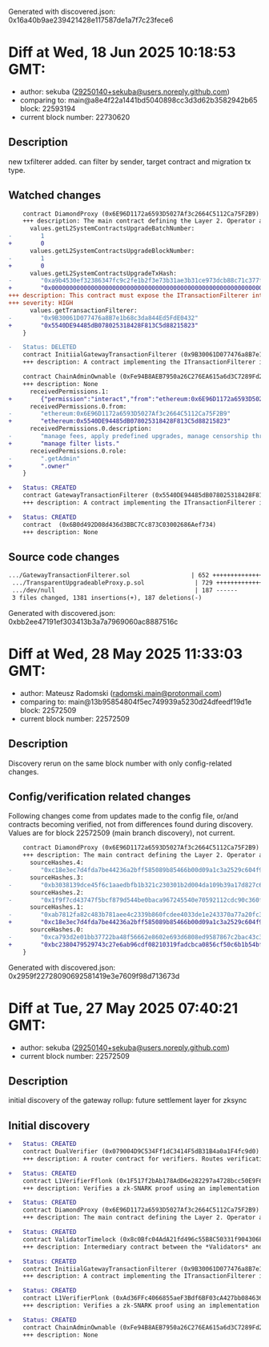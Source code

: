 Generated with discovered.json: 0x16a40b9ae239421428e117587de1a7f7c23fece6

# Diff at Wed, 18 Jun 2025 10:18:53 GMT:

- author: sekuba (<29250140+sekuba@users.noreply.github.com>)
- comparing to: main@a8e4f22a1441bd5040898cc3d3d62b3582942b65 block: 22593194
- current block number: 22730620

## Description

new txfilterer added. can filter by sender, target contract and migration tx type.

## Watched changes

```diff
    contract DiamondProxy (0x6E96D1172a6593D5027Af3c2664C5112Ca75F2B9) {
    +++ description: The main contract defining the Layer 2. Operator actions like commiting blocks, providing ZK proofs and executing batches ultimately target this contract which then processes transactions. During batch execution it processes L1 --> L2 and L2 --> L1 transactions. isPermanentRollup was set to true in this contract which prevents changing the DA mode to Validium in the future.
      values.getL2SystemContractsUpgradeBatchNumber:
-        1
+        0
      values.getL2SystemContractsUpgradeBlockNumber:
-        1
+        0
      values.getL2SystemContractsUpgradeTxHash:
-        "0xa9b4530ef32386347fc9c2fe1b2f3e73b31ae3b31ce973dcb88c71c377f1b4dc"
+        "0x0000000000000000000000000000000000000000000000000000000000000000"
+++ description: This contract must expose the ITransactionFilterer interface (see Mailbox facet) and is used for censoring transactions pushed from L1 to L2.
+++ severity: HIGH
      values.getTransactionFilterer:
-        "0x9B30061D077476a8B7e1b68c3da844Ed5FdE0432"
+        "0x5540DE94485dB078025318428F813C5d88215823"
    }
```

```diff
-   Status: DELETED
    contract InitiialGatewayTransactionFilterer (0x9B30061D077476a8B7e1b68c3da844Ed5FdE0432)
    +++ description: A contract implementing the ITransactionFilterer interface, able to whitelist transactions based on sender addresses only. The whitelist is managed by the owner (0x043DA37F21c4C83b97b546724c75600c2D0C9E16).
```

```diff
    contract ChainAdminOwnable (0xFe94B8AEB7950a26C276EA615a6d3C7289Fd2ac3) {
    +++ description: None
      receivedPermissions.1:
+        {"permission":"interact","from":"ethereum:0x6E96D1172a6593D5027Af3c2664C5112Ca75F2B9","description":"manage fees, apply predefined upgrades, manage censorship through a TransactionFilterer, set DA mode, migrate the chain to whitelisted settlement layers (Chain Admin role).","role":".getAdmin"}
      receivedPermissions.0.from:
-        "ethereum:0x6E96D1172a6593D5027Af3c2664C5112Ca75F2B9"
+        "ethereum:0x5540DE94485dB078025318428F813C5d88215823"
      receivedPermissions.0.description:
-        "manage fees, apply predefined upgrades, manage censorship through a TransactionFilterer, set DA mode, migrate the chain to whitelisted settlement layers (Chain Admin role)."
+        "manage filter lists."
      receivedPermissions.0.role:
-        ".getAdmin"
+        ".owner"
    }
```

```diff
+   Status: CREATED
    contract GatewayTransactionFilterer (0x5540DE94485dB078025318428F813C5d88215823)
    +++ description: A contract implementing the ITransactionFilterer interface, filtering with a configurable whitelist of sender addresses and a blacklist of target contract addresses. Chain migration transactions are generally whitelisted. The filter lists are managed by the owner (0xFe94B8AEB7950a26C276EA615a6d3C7289Fd2ac3).
```

```diff
+   Status: CREATED
    contract  (0x6B0d492D08d436d3BBC7Cc873C03002686Aef734)
    +++ description: None
```

## Source code changes

```diff
.../GatewayTransactionFilterer.sol                 | 652 ++++++++++++++++++
 .../TransparentUpgradeableProxy.p.sol              | 729 +++++++++++++++++++++
 .../dev/null                                       | 187 ------
 3 files changed, 1381 insertions(+), 187 deletions(-)
```

Generated with discovered.json: 0xbb2ee47191ef303413b3a7a7969060ac8887516c

# Diff at Wed, 28 May 2025 11:33:03 GMT:

- author: Mateusz Radomski (<radomski.main@protonmail.com>)
- comparing to: main@13b95854804f5ec749939a5230d24dfeedf19d1e block: 22572509
- current block number: 22572509

## Description

Discovery rerun on the same block number with only config-related changes.

## Config/verification related changes

Following changes come from updates made to the config file,
or/and contracts becoming verified, not from differences found during
discovery. Values are for block 22572509 (main branch discovery), not current.

```diff
    contract DiamondProxy (0x6E96D1172a6593D5027Af3c2664C5112Ca75F2B9) {
    +++ description: The main contract defining the Layer 2. Operator actions like commiting blocks, providing ZK proofs and executing batches ultimately target this contract which then processes transactions. During batch execution it processes L1 --> L2 and L2 --> L1 transactions. isPermanentRollup was set to true in this contract which prevents changing the DA mode to Validium in the future.
      sourceHashes.4:
-        "0xc18e3ec7d4fda7be44236a2bff585089b85466b00d09a1c3a2529c604f99143b"
      sourceHashes.3:
-        "0xb3038139dce45f6c1aaedbfb1b321c230301b2d004da109b39a17d827c6b0e4f"
      sourceHashes.2:
-        "0x1f9f7cd43747f5bcf879d544be0baca967245540e70592112cdc90c360f30486"
      sourceHashes.1:
-        "0xab7812fa82c483b781aee4c2339b860fcdee4033de1e243370a77a20fc353ddc"
+        "0xc18e3ec7d4fda7be44236a2bff585089b85466b00d09a1c3a2529c604f99143b"
      sourceHashes.0:
-        "0xca793d2e01bb37722ba48f56662e8602e693d6808ed9587867c2bac43c3dec25"
+        "0xbc2380479529743c27e6ab96cdf08210319fadcbca0856cf50c6b1b54bf8437f"
    }
```

Generated with discovered.json: 0x2959f22728090692581419e3e7609f98d713673d

# Diff at Tue, 27 May 2025 07:40:21 GMT:

- author: sekuba (<29250140+sekuba@users.noreply.github.com>)
- current block number: 22572509

## Description

initial discovery of the gateway rollup: future settlement layer for zksync

## Initial discovery

```diff
+   Status: CREATED
    contract DualVerifier (0x079004D9C534Ff1dC3414F5dB31B4a0a1F4fc9d0)
    +++ description: A router contract for verifiers. Routes verification requests to 0x1F517f2bAb178AdD6e282297a4728bcc50E9F6CF or 0xAd36FFc4066855aeF3Bdf6BF03cA427bb084636e depending on the supplied proof type.
```

```diff
+   Status: CREATED
    contract L1VerifierFflonk (0x1F517f2bAb178AdD6e282297a4728bcc50E9F6CF)
    +++ description: Verifies a zk-SNARK proof using an implementation of the fflonk proof system.
```

```diff
+   Status: CREATED
    contract DiamondProxy (0x6E96D1172a6593D5027Af3c2664C5112Ca75F2B9)
    +++ description: The main contract defining the Layer 2. Operator actions like commiting blocks, providing ZK proofs and executing batches ultimately target this contract which then processes transactions. During batch execution it processes L1 --> L2 and L2 --> L1 transactions. isPermanentRollup was set to true in this contract which prevents changing the DA mode to Validium in the future.
```

```diff
+   Status: CREATED
    contract ValidatorTimelock (0x8c0Bfc04AdA21fd496c55B8C50331f904306F564)
    +++ description: Intermediary contract between the *Validators* and the central diamond contract that delays block execution (ie withdrawals and other L2 --> L1 messages) by 3h.
```

```diff
+   Status: CREATED
    contract InitiialGatewayTransactionFilterer (0x9B30061D077476a8B7e1b68c3da844Ed5FdE0432)
    +++ description: A contract implementing the ITransactionFilterer interface, able to whitelist transactions based on sender addresses only. The whitelist is managed by the owner (0x043DA37F21c4C83b97b546724c75600c2D0C9E16).
```

```diff
+   Status: CREATED
    contract L1VerifierPlonk (0xAd36FFc4066855aeF3Bdf6BF03cA427bb084636e)
    +++ description: Verifies a zk-SNARK proof using an implementation of the PlonK proof system.
```

```diff
+   Status: CREATED
    contract ChainAdminOwnable (0xFe94B8AEB7950a26C276EA615a6d3C7289Fd2ac3)
    +++ description: None
```
